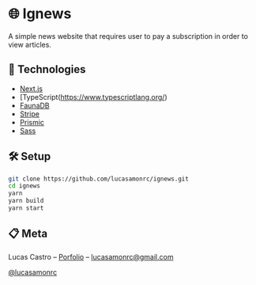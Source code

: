 
# 🌐 Ignews

A simple news website that requires user to pay a subscription in order to view articles.

## 🚀 Technologies

- [Next.js](https://nextjs.org)
- [TypeScript(https://www.typescriptlang.org/)
- [FaunaDB](https://fauna.com/)
- [Stripe](https://stripe.com/)
- [Prismic](https://prismic.io/)
- [Sass](https://sass-lang.com/)

## 🛠 Setup

```sh
git clone https://github.com/lucasamonrc/ignews.git
cd ignews
yarn
yarn build
yarn start 
```
## 📋 Meta

Lucas Castro – [Porfolio](https://www.lucasacastro.dev) – lucasamonrc@gmail.com

[@lucasamonrc](https://github.com/lucasamonrc)
